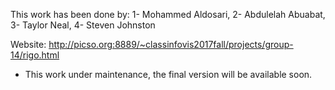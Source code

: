 This work has been done by: 
1- Mohammed Aldosari,
2- Abdulelah Abuabat, 
3- Taylor Neal,
4- Steven Johnston


Website: http://picso.org:8889/~classinfovis2017fall/projects/group-14/rigo.html
* This work under maintenance, the final version will be available soon. 
